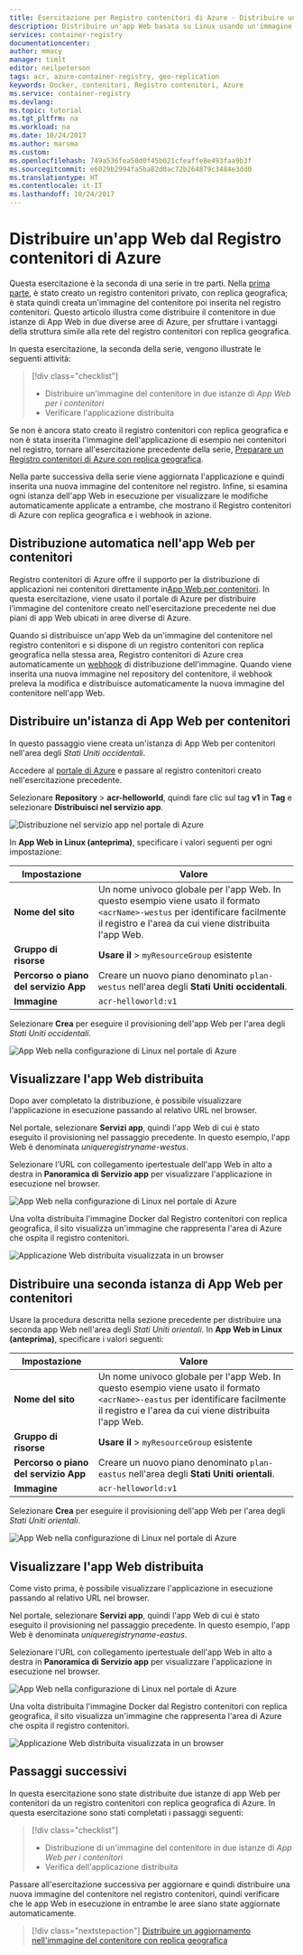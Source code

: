 ```yaml
---
title: Esercitazione per Registro contenitori di Azure - Distribuire un'app Web dal Registro contenitori di Azure
description: Distribuire un'app Web basata su Linux usando un'immagine del contenitore da un registro contenitori di Azure con replica geografica. Seconda parte di una serie in tre parti.
services: container-registry
documentationcenter: 
author: mmacy
manager: timlt
editor: neilpeterson
tags: acr, azure-container-registry, geo-replication
keywords: Docker, contenitori, Registro contenitori, Azure
ms.service: container-registry
ms.devlang: 
ms.topic: tutorial
ms.tgt_pltfrm: na
ms.workload: na
ms.date: 10/24/2017
ms.author: marsma
ms.custom: 
ms.openlocfilehash: 749a536fea50d0f45b021cfeaffe8e493faa9b3f
ms.sourcegitcommit: e6029b2994fa5ba82d0ac72b264879c3484e3dd0
ms.translationtype: HT
ms.contentlocale: it-IT
ms.lasthandoff: 10/24/2017
---
```

# <a name="deploy-web-app-from-azure-container-registry"></a>Distribuire un'app Web dal Registro contenitori di Azure

Questa esercitazione è la seconda di una serie in tre parti. Nella [prima parte](container-registry-tutorial-prepare-registry.md), è stato creato un registro contenitori privato, con replica geografica; è stata quindi creata un'immagine del contenitore poi inserita nel registro contenitori. Questo articolo illustra come distribuire il contenitore in due istanze di App Web in due diverse aree di Azure, per sfruttare i vantaggi della struttura simile alla rete del registro contenitori con replica geografica.

In questa esercitazione, la seconda della serie, vengono illustrate le seguenti attività:

> [!div class="checklist"]
> * Distribuire un'immagine del contenitore in due istanze di *App Web per i contenitori*
> * Verificare l'applicazione distribuita

Se non è ancora stato creato il registro contenitori con replica geografica e non è stata inserita l'immagine dell'applicazione di esempio nei contenitori nel registro, tornare all'esercitazione precedente della serie, [Preparare un Registro contenitori di Azure con replica geografica](container-registry-tutorial-prepare-registry.md).

Nella parte successiva della serie viene aggiornata l'applicazione e quindi inserita una nuova immagine del contenitore nel registro. Infine, si esamina ogni istanza dell'app Web in esecuzione per visualizzare le modifiche automaticamente applicate a entrambe, che mostrano il Registro contenitori di Azure con replica geografica e i webhook in azione.

## <a name="automatic-deployment-to-web-app-for-containers"></a>Distribuzione automatica nell'app Web per contenitori

Registro contenitori di Azure offre il supporto per la distribuzione di applicazioni nei contenitori direttamente in[App Web per contenitori](../app-service/containers/index.yml). In questa esercitazione, viene usato il portale di Azure per distribuire l'immagine del contenitore creato nell'esercitazione precedente nei due piani di app Web ubicati in aree diverse di Azure.

Quando si distribuisce un'app Web da un'immagine del contenitore nel registro contenitori e si dispone di un registro contenitori con replica geografica nella stessa area, Registro contenitori di Azure crea automaticamente un [webhook](container-registry-webhook.md) di distribuzione dell'immagine. Quando viene inserita una nuova immagine nel repository del contenitore, il webhook preleva la modifica e distribuisce automaticamente la nuova immagine del contenitore nell'app Web.

## <a name="deploy-a-web-app-for-containers-instance"></a>Distribuire un'istanza di App Web per contenitori

In questo passaggio viene creata un'istanza di App Web per contenitori nell'area degli *Stati Uniti occidentali*.

Accedere al [portale di Azure](https://portal.azure.com) e passare al registro contenitori creato nell'esercitazione precedente.

Selezionare **Repository** > **acr-helloworld**, quindi fare clic sul tag **v1** in **Tag** e selezionare **Distribuisci nel servizio app**.

![Distribuzione nel servizio app nel portale di Azure][deploy-app-portal-01]

In **App Web in Linux (anteprima)**, specificare i valori seguenti per ogni impostazione:

| Impostazione | Valore |
|---|---|
| **Nome del sito** | Un nome univoco globale per l'app Web. In questo esempio viene usato il formato `<acrName>-westus` per identificare facilmente il registro e l'area da cui viene distribuita l'app Web. |
| **Gruppo di risorse** | **Usare il**  > `myResourceGroup` esistente |
| **Percorso o piano del servizio App** | Creare un nuovo piano denominato `plan-westus` nell'area degli **Stati Uniti occidentali**. |
| **Immagine** | `acr-helloworld:v1`

Selezionare **Crea** per eseguire il provisioning dell'app Web per l'area degli *Stati Uniti occidentali*.

![App Web nella configurazione di Linux nel portale di Azure][deploy-app-portal-02]

## <a name="view-the-deployed-web-app"></a>Visualizzare l'app Web distribuita

Dopo aver completato la distribuzione, è possibile visualizzare l'applicazione in esecuzione passando al relativo URL nel browser.

Nel portale, selezionare **Servizi app**, quindi l'app Web di cui è stato eseguito il provisioning nel passaggio precedente. In questo esempio, l'app Web è denominata *uniqueregistryname-westus*.

Selezionare l'URL con collegamento ipertestuale dell'app Web in alto a destra in **Panoramica di Servizio app** per visualizzare l'applicazione in esecuzione nel browser.

![App Web nella configurazione di Linux nel portale di Azure][deploy-app-portal-04]

Una volta distribuita l'immagine Docker dal Registro contenitori con replica geografica, il sito visualizza un'immagine che rappresenta l'area di Azure che ospita il registro contenitori.

![Applicazione Web distribuita visualizzata in un browser][deployed-app-westus]

## <a name="deploy-second-web-app-for-containers-instance"></a>Distribuire una seconda istanza di App Web per contenitori

Usare la procedura descritta nella sezione precedente per distribuire una seconda app Web nell'area degli *Stati Uniti orientali*. In **App Web in Linux (anteprima)**, specificare i valori seguenti:

| Impostazione | Valore |
|---|---|
| **Nome del sito** | Un nome univoco globale per l'app Web. In questo esempio viene usato il formato `<acrName>-eastus` per identificare facilmente il registro e l'area da cui viene distribuita l'app Web. |
| **Gruppo di risorse** | **Usare il**  > `myResourceGroup` esistente |
| **Percorso o piano del servizio App** | Creare un nuovo piano denominato `plan-eastus` nell'area degli **Stati Uniti orientali**. |
| **Immagine** | `acr-helloworld:v1`

Selezionare **Crea** per eseguire il provisioning dell'app Web per l'area degli *Stati Uniti orientali*.

![App Web nella configurazione di Linux nel portale di Azure][deploy-app-portal-06]

## <a name="view-the-deployed-web-app"></a>Visualizzare l'app Web distribuita

Come visto prima, è possibile visualizzare l'applicazione in esecuzione passando al relativo URL nel browser.

Nel portale, selezionare **Servizi app**, quindi l'app Web di cui è stato eseguito il provisioning nel passaggio precedente. In questo esempio, l'app Web è denominata *uniqueregistryname-eastus*.

Selezionare l'URL con collegamento ipertestuale dell'app Web in alto a destra in **Panoramica di Servizio app** per visualizzare l'applicazione in esecuzione nel browser.

![App Web nella configurazione di Linux nel portale di Azure][deploy-app-portal-07]

Una volta distribuita l'immagine Docker dal Registro contenitori con replica geografica, il sito visualizza un'immagine che rappresenta l'area di Azure che ospita il registro contenitori.

![Applicazione Web distribuita visualizzata in un browser][deployed-app-eastus]

## <a name="next-steps"></a>Passaggi successivi

In questa esercitazione sono state distribuite due istanze di app Web per contenitori da un registro contenitori con replica geografica di Azure. In questa esercitazione sono stati completati i passaggi seguenti:

> [!div class="checklist"]
> * Distribuzione di un'immagine del contenitore in due istanze di *App Web per i contenitori*
> * Verifica dell'applicazione distribuita

Passare all'esercitazione successiva per aggiornare e quindi distribuire una nuova immagine del contenitore nel registro contenitori, quindi verificare che le app Web in esecuzione in entrambe le aree siano state aggiornate automaticamente.

> [!div class="nextstepaction"]
> [Distribuire un aggiornamento nell'immagine del contenitore con replica geografica](./container-registry-tutorial-deploy-update.md)

<!-- IMAGES -->
[deploy-app-portal-01]: ./media/container-registry-tutorial-deploy-app/deploy-app-portal-01.png
[deploy-app-portal-02]: ./media/container-registry-tutorial-deploy-app/deploy-app-portal-02.png
[deploy-app-portal-03]: ./media/container-registry-tutorial-deploy-app/deploy-app-portal-03.png
[deploy-app-portal-04]: ./media/container-registry-tutorial-deploy-app/deploy-app-portal-04.png
[deploy-app-portal-05]: ./media/container-registry-tutorial-deploy-app/deploy-app-portal-05.png
[deploy-app-portal-06]: ./media/container-registry-tutorial-deploy-app/deploy-app-portal-06.png
[deploy-app-portal-07]: ./media/container-registry-tutorial-deploy-app/deploy-app-portal-07.png
[deployed-app-westus]: ./media/container-registry-tutorial-deploy-app/deployed-app-westus.png
[deployed-app-eastus]: ./media/container-registry-tutorial-deploy-app/deployed-app-eastus.png